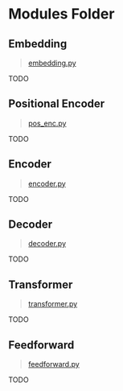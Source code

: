 # Modules Folder

## Embedding

> [embedding.py](./embedding.py)

TODO

## Positional Encoder

> [pos_enc.py](./pos_enc.py)

TODO

## Encoder

> [encoder.py](./encoder.py)

TODO

## Decoder

> [decoder.py](./decoder.py)

TODO

## Transformer

> [transformer.py](./transformer.py)

TODO

## Feedforward

> [feedforward.py](./feedforward.py)

TODO
